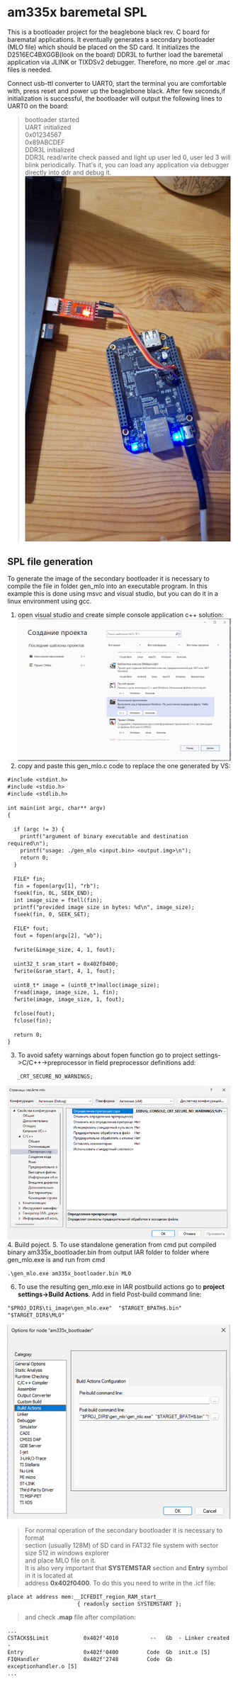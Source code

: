 # am335x baremetal SPL
This is a bootloader project for the beaglebone black rev. C board for barematal applications.
It eventually generates a secondary bootloader (MLO file) which should be placed on the SD card. It initializes the D2516EC4BXGGB(look on the board) DDR3L to further load the baremetal application via JLINK or TIXDSv2 debugger. Therefore, no more .gel or .mac files is needed.

Connect usb-ttl converter to UART0, start the terminal you are comfortable with, press reset and power up the beaglebone black.
After few seconds,if initialization is successful, the bootloader will output the following lines to UART0 on the board:
> bootloader started  
> UART initialized   
> 0x01234567  
> 0x89ABCDEF    
> DDR3L initialized  
> DDR3L read/write check passed 
and light up user led 0, user led 3 will blink periodically.
That's it, you can load any application via debugger directly into ddr and debug it. 
![connections](./pictures/connections.jpg)

## SPL file generation
To generate the image of the secondary bootloader it is necessary to compile the file in folder gen_mlo into an executable program. In this example this is done using msvc and visual studio, but you can do it in a linux environment using gcc.
1. open visual studio and create simple console application c++ solution:
![console_app](./pictures/VS_console_app.jpg)
2. copy and paste this gen_mlo.c code to replace the one generated by VS:
```
#include <stdint.h>
#include <stdio.h>
#include <stdlib.h>

int main(int argc, char** argv)
{

  if (argc != 3) {
    printf("argument of binary executable and destination required\n");
    printf("usage: ./gen_mlo <input.bin> <output.img>\n");
    return 0;
  }

  FILE* fin;
  fin = fopen(argv[1], "rb");
  fseek(fin, 0L, SEEK_END);
  int image_size = ftell(fin);
  printf("provided image size in bytes: %d\n", image_size);
  fseek(fin, 0, SEEK_SET);

  FILE* fout;
  fout = fopen(argv[2], "wb"); 
 
  fwrite(&image_size, 4, 1, fout);
 
  uint32_t sram_start = 0x402f0400;
  fwrite(&sram_start, 4, 1, fout);

  uint8_t* image = (uint8_t*)malloc(image_size);
  fread(image, image_size, 1, fin);
  fwrite(image, image_size, 1, fout);

  fclose(fout);
  fclose(fin);

  return 0;
}
```
3. To avoid safety warnings about fopen function
   go to project settings->C/C++->preprocessor in field preprocessor definitions
   add:
```
   _CRT_SECURE_NO_WARNINGS;
```
![VS_settings](./pictures/VS_settings.jpg)
4. Build poject.
5. To use standalone generation from cmd put compiled binary am335x_bootloader.bin from output IAR folder
   to folder where gen_mlo.exe is and run from cmd 
```
.\gen_mlo.exe am335x_bootloader.bin MLO
```
6. To use the resulting gen_mlo.exe in IAR postbuild actions go to 
 **project settings->Build Actions**. Add in field Post-build command line:
 ```
 "$PROJ_DIR$\ti_image\gen_mlo.exe"  "$TARGET_BPATH$.bin" "$TARGET_DIR$\MLO"
 ```
![IAR_settings](./pictures/IAR_settings.jpg)

> For normal operation of the secondary bootloader it is necessary to format   
> section (usually 128M) of SD card in FAT32 file system with sector size 512 in windows explorer   
> and place MLO file on it.   
> It is also very important that **SYSTEMSTAR** section and **Entry** symbol in it is located at    
> address **0x402f0400**. To do this you need to write in the .icf file: 
```
place at address mem:__ICFEDIT_region_RAM_start__
                      { readonly section SYSTEMSTART }; 
``` 
> and check **.map** file after compilation:
```
...
CSTACK$$Limit           0x402f'4010          --   Gb  - Linker created -
Entry                   0x402f'0400         Code  Gb  init.o [5]
FIQHandler              0x402f'2748         Code  Gb  exceptionhandler.o [5]
...

```
 

    

